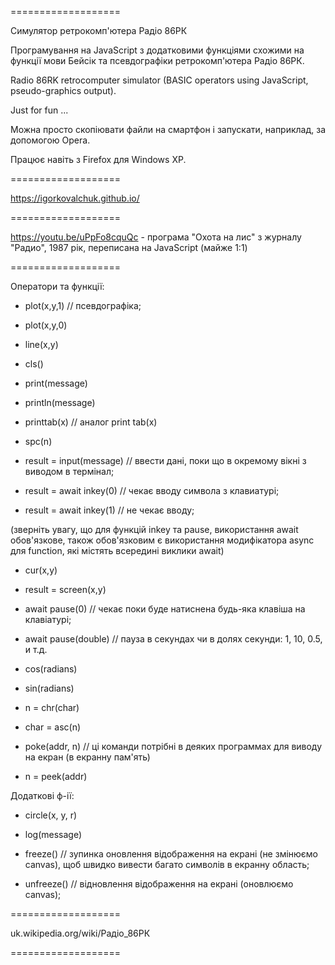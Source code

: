
===================

Симулятор ретрокомп'ютера Радіо 86РК

Програмування на JavaScript з додатковими функціями схожими на функції мови Бейсік та псевдографіки ретрокомп'ютера Радіо 86РК.

Radio 86RK retrocomputer simulator (BASIC operators using JavaScript, pseudo-graphics output).

Just for fun ...

Можна просто скопіювати файли на смартфон і запускати, наприклад, за допомогою Opera.

Працює навіть з Firefox для Windows XP.

===================

https://igorkovalchuk.github.io/

===================

https://youtu.be/uPpFo8cquQc - програма "Охота на лис" з журналу "Радио", 1987 рік, переписана на JavaScript (майже 1:1)

===================

Оператори та функції:

* plot(x,y,1) // псевдографіка;
* plot(x,y,0)
* line(x,y)

* cls()

* print(message)
* println(message)
* printtab(x) // аналог print tab(x)

* spc(n)

* result = input(message) // ввести дані, поки що в окремому вікні з виводом в термінал;

* result = await inkey(0) // чекає вводу символа з клавиатурі;
* result = await inkey(1) // не чекає вводу;

(зверніть увагу, що для функцій inkey та pause, використання await обов'язкове, також обов'язковим є використання модифікатора async для function, які містять всередині виклики await)

* cur(x,y)
* result = screen(x,y)

* await pause(0) // чекає поки буде натиснена будь-яка клавіша на клавіатурі;
* await pause(double) // пауза в секундах чи в долях секунди: 1, 10, 0.5, и т.д.

* cos(radians)
* sin(radians)

* n = chr(char)
* char = asc(n)

* poke(addr, n) // ці команди потрібні в деяких программах для виводу на екран (в екранну пам'ять)
* n = peek(addr)

Додаткові ф-ії:

* circle(x, y, r)
* log(message)

* freeze() // зупинка оновлення відображення на екрані (не змінюємо canvas), щоб швидко вивести багато символів в екранну область;
* unfreeze() // відновлення відображення на екрані (оновлюємо canvas);

===================

uk.wikipedia.org/wiki/Радіо_86РК

===================

